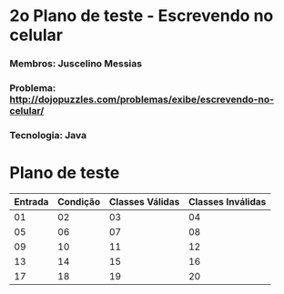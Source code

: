 # 2o Plano de teste - Escrevendo no celular
### Membros: Juscelino Messias
### Problema: http://dojopuzzles.com/problemas/exibe/escrevendo-no-celular/
### Tecnologia: Java

# Plano de teste

Entrada | Condição | Classes Válidas | Classes Inválidas
------- | -------- | --------------- | -----------------
  01    |    02    |        03       |         04
  05    |    06    |        07       |         08
  09    |    10    |        11       |         12
  13    |    14    |        15       |         16
  17    |    18    |        19       |         20  
